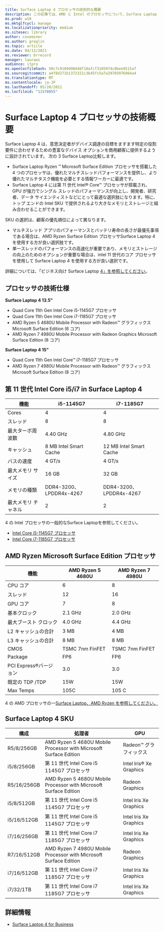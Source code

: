 ```yaml
---
title: Surface Laptop 4 プロセッサの技術的な概要
description: この記事では、AMD と Intel のプロセッサについて、Surface Laptop 4 で取り上Surface Laptopします。
ms.prod: w10
ms.mktglfcycl: manage
ms.localizationpriority: medium
ms.sitesec: library
author: coveminer
ms.author: greglin
ms.topic: article
ms.date: 04/13/2021
ms.reviewer: brrecord
manager: laurawi
audience: itpro
ms.openlocfilehash: 50c7c9109d98448f10afcf3105974c8bee9515af
ms.sourcegitcommit: a4f8d271b1372321c3b45fc5a7a29703976964a4
ms.translationtype: MT
ms.contentlocale: ja-JP
ms.lasthandoff: 05/20/2021
ms.locfileid: "11578055"
---
```

# <a name="surface-laptop-4-processors-tech-overview"></a>Surface Laptop 4 プロセッサの技術概要

Surface Laptop 4 は、意思決定者がデバイス調達の目標をますます特定の役割要件に合わせするための豊富なデバイス オプションを商用顧客に提供するように設計されています。 次の 3 Surface Laptop比較します。

- Surface Laptop Ryzen ™ Microsoft Surface Edition プロセッサを搭載した 4 つのプロセッサは、優れたマルチスレッドパフォーマンスを提供し、より優れたマルチタスク機能を必要とする情報ワーカーに最適です。
- Surface Laptop 4 には第 11 世代 Intel® Core™ プロセッサが搭載され、GPU が強力でシングル スレッドのパフォーマンスが向上し、開発者、研究者、データ サイエンティストなどにとって最適な選択肢になります。特に、トップ エンドの Intel SKU で提供されるより大きなメモリとストレージと組み合わせることができます。

SKU の選択は、顧客の優先順位によって異なります。

- マルチスレッド アプリのパフォーマンスとバッテリ寿命の長さが最優先事項である場合は、AMD Ryzen Surface Edition プロセッサSurface Laptop 4 を使用する方が良い選択肢です。
- 単一スレッドのパフォーマンスの高速化が重要であり、メモリとストレージの向上のためのオプションが重要な場合は、intel 11 世代のコア プロセッサを使用して Surface Laptop 4 を使用する方が良い選択です。

詳細については、「ビジネス向け Surface Laptop [4」を参照してください](https://www.microsoft.com/surface/business/surface-laptop-4)。

## <a name="processor-tech-specs"></a>プロセッサの技術仕様

**Surface Laptop 4 13.5"**

- Quad Core 11th Gen Intel Core i5-1145G7 プロセッサ
- Quad Core 11th Gen Intel Core i7-1185G7 プロセッサ
- AMD Ryzen 5 4680U Mobile Processor with Radeon™ グラフィックス Microsoft Surface Edition (6 コア)
- AMD Ryzen 7 4980U Mobile Processor with Radeon Graphics Microsoft Surface Edition (8 コア)

**Surface Laptop 4 15"**

- Quad Core 11th Gen Intel Core™ i7-1185G7 プロセッサ
- AMD Ryzen 7 4980U Mobile Processor with Radeon™ グラフィックス Microsoft Surface Edition (8 コア)

 

## <a name="11th-gen-intel-core-i5i7-in-surface-laptop-4"></a>第 11 世代 Intel Core i5/i7 in Surface Laptop 4

| 機能                                    | i5-1145G7               | i7-1185G7               |
| ------------------------------------------ | ----------------------- | ----------------------- |
| Cores                                 | 4                       | 4                       |
| スレッド                               | 8                       | 8                       |
| 最大ターボ周波数                        | 4.40 GHz                | 4.80 GHz                |
| キャッシュ                                      | 8 MB Intel Smart Cache  | 12 MB Intel Smart Cache |
| バスの速度                                  | 4 GT/s                  | 4 GT/s                  |
| 最大メモリ サイズ  | 16 GB                   | 32 GB                   |
| メモリの種類                               | DDR4-3200、LPDDR4x-4267 | DDR4-3200、LPDDR4x-4267 |
| 最大メモリ チャネル                   | 2                       | 2                       |


4 の Intel プロセッサの一般的なSurface Laptopを参照してください。

- [Intel Core i5-1145G7 プロセッサ](https://www.intel.com/content/www/us/en/products/sku/208660/intel-core-i51145g7-processor-8m-cache-up-to-4-40-ghz-with-ipu/specifications.html) 
- [Intel Core i7-1185G7 プロセッサ](https://www.intel.com/content/www/us/en/products/sku/208664/intel-core-i71185g7-processor-12m-cache-up-to-4-80-ghz-with-ipu/specifications.html) 

## <a name="amd-ryzen-microsoft-surface-edition-processors"></a>AMD Ryzen Microsoft Surface Edition プロセッサ

| 機能              | AMD Ryzen 5 4680U | AMD Ryzen 7 4980U |
| -------------------- | ----------------- | ----------------- |
| CPU コア            | 6                 | 8                 |
| スレッド              | 12                | 16                |
| GPU コア            | 7                 | 8                 |
| 基本クロック           | 2.1 GHz           | 2.0 GHz           |
| 最大ブースト クロック      | 4.0 GHz           | 4.4 GHz           |
| L2 キャッシュの合計       | 3 MB              | 4 MB              |
| L3 キャッシュの合計       | 8 MB              | 8 MB              |
| CMOS                 | TSMC 7nm FinFET   | TSMC 7nm FinFET   |
| Package              | FP6               | FP6               |
| PCI Express®バージョン | 3.0               | 3.0               |
| 既定の TDP /TDP    | 15W               | 15W               |
| Max Temps            | 105C              | 105 C             |

4 の AMD プロセッサの一[Surface Laptop、AMD Ryzen を参照してください。](https://www.amd.com/processors/ryzen)

## <a name="surface-laptop-4-skus"></a>Surface Laptop 4 SKU

| 構成 | 処理者                                                         | GPU                    |
| ------------- | ----------------------------------------------------------------- | ---------------------- |
| R5/8/256GB    | AMD Ryzen 5 4680U Mobile Processor with Microsoft Surface Edition | Radeon™ グラフィックス       |
| i5/8/256GB    | 第 11 世代 Intel Core i5 1145G7 プロセッサ                          | Intel Iris® Xe Graphics |
| R5/16/256GB   | AMD Ryzen 5 4680U Mobile Processor with Microsoft Surface Edition | Radeon Graphics        |
| i5/8/512GB    | 第 11 世代 Intel Core i5 1145G7 プロセッサ                           | Intel Iris Xe Graphics |
| i5/16/512GB   | 第 11 世代 Intel Core i5 1145G7 プロセッサ                           | Intel Iris Xe Graphics |
| i7/16/256GB   | 第 11 世代 Intel Core i7 1185G7 プロセッサ                           | Intel Iris Xe Graphics |
| R7/16/512GB   | AMD Ryzen 7 4980U Mobile Processor with Microsoft Surface Edition | Radeon Graphics        |
| i7/16/512GB   | 第 11 世代 Intel Core i7 1185G7 プロセッサ                           | Intel Iris Xe Graphics |
| i7/32/1TB     | 第 11 世代 Intel Core i7 1185G7 プロセッサ                           | Intel Iris Xe Graphics |


## <a name="learn-more"></a>詳細情報

- [Surface Laptop 4 for Business](https://www.microsoft.com/surface/business/surface-laptop-4)